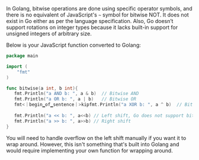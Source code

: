 In Golang, bitwise operations are done using specific operator symbols, and there is no equivalent of JavaScript's `~` symbol for bitwise NOT. It does not exist in Go either as per the language specification. Also, Go doesn’t support rotations on integer types because it lacks built-in support for unsigned integers of arbitrary size.

Below is your JavaScript function converted to Golang:
```go
package main

import (
	"fmt"
)

func bitwise(a int, b int){
   fmt.Println("a AND b: ", a & b)  // Bitwise AND
   fmt.Println("a OR b: ", a | b)   // Bitwise OR
   fmt<｜begin▁of▁sentence｜>kipfmt.Println("a XOR b: ", a ^ b)  // Bitwise XOR
   
   fmt.Println("a << b: ", a<<b) // Left shift, Go does not support bit rotation operations
   fmt.Println("a >> b: ", a>>b) // Right shift
}
```
You will need to handle overflow on the left shift manually if you want it to wrap around. However, this isn't something that's built into Golang and would require implementing your own function for wrapping around.

